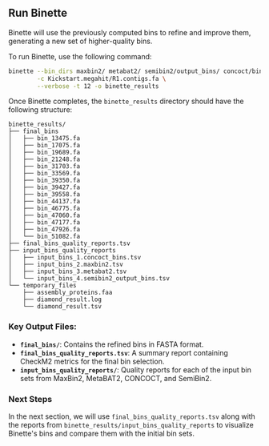 
## Run Binette

Binette will use the previously computed bins to refine and improve them, generating a new set of higher-quality bins.

To run Binette, use the following command:

```bash
binette --bin_dirs maxbin2/ metabat2/ semibin2/output_bins/ concoct/bins/ \
        -c Kickstart.megahit/R1.contigs.fa \
        --verbose -t 12 -o binette_results
```

Once Binette completes, the `binette_results` directory should have the following structure:

```plaintext
binette_results/
├── final_bins
│   ├── bin_13475.fa
│   ├── bin_17075.fa
│   ├── bin_19689.fa
│   ├── bin_21248.fa
│   ├── bin_31703.fa
│   ├── bin_33569.fa
│   ├── bin_39350.fa
│   ├── bin_39427.fa
│   ├── bin_39558.fa
│   ├── bin_44137.fa
│   ├── bin_46775.fa
│   ├── bin_47060.fa
│   ├── bin_47177.fa
│   ├── bin_47926.fa
│   └── bin_51082.fa
├── final_bins_quality_reports.tsv 
├── input_bins_quality_reports
│   ├── input_bins_1.concoct_bins.tsv
│   ├── input_bins_2.maxbin2.tsv
│   ├── input_bins_3.metabat2.tsv
│   └── input_bins_4.semibin2_output_bins.tsv
└── temporary_files
    ├── assembly_proteins.faa
    ├── diamond_result.log
    └── diamond_result.tsv
```

### Key Output Files:

- **`final_bins/`**: Contains the refined bins in FASTA format.
- **`final_bins_quality_reports.tsv`**: A summary report containing CheckM2 metrics for the final bin selection.
- **`input_bins_quality_reports/`**: Quality reports for each of the input bin sets from MaxBin2, MetaBAT2, CONCOCT, and SemiBin2.

### Next Steps

In the next section, we will use `final_bins_quality_reports.tsv` along with the reports from `binette_results/input_bins_quality_reports` to visualize Binette's bins and compare them with the initial bin sets.

